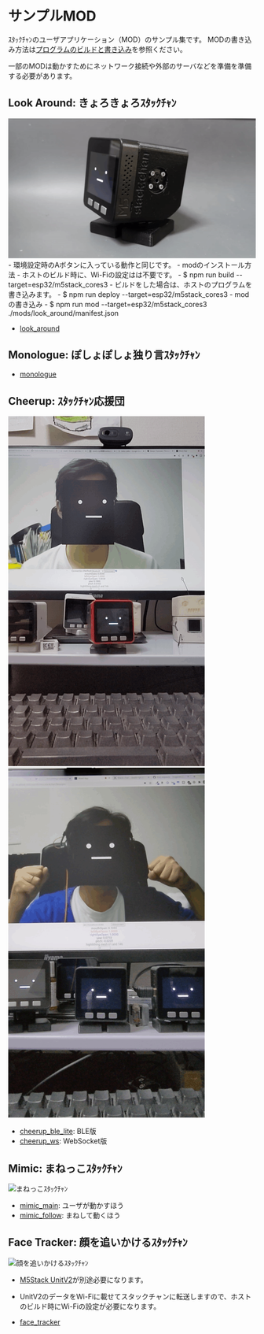 # サンプルMOD

ｽﾀｯｸﾁｬﾝのユーザアプリケーション（MOD）のサンプル集です。
MODの書き込み方法は[プログラムのビルドと書き込み](../docs/flashing-firmware_ja.md)を参照ください。

一部のMODは動かすためにネットワーク接続や外部のサーバなどを準備を準備する必要があります。

## Look Around: きょろきょろｽﾀｯｸﾁｬﾝ

![きょろきょろｽﾀｯｸﾁｬﾝ](../docs/images/stackchan.gif)
    - 環境設定時のAボタンに入っている動作と同じです。
    - modのインストール方法
        - ホストのビルド時に、Wi-Fiの設定はは不要です。
            - $ npm run build --target=esp32/m5stack_cores3
        - ビルドをした場合は、ホストのプログラムを書き込みます。
            -  $ npm run deploy --target=esp32/m5stack_cores3
        - modの書き込み
            - $ npm run mod --target=esp32/m5stack_cores3 ./mods/look_around/manifest.json
- [look_around](./look_around/)

## Monologue: ぽしょぽしょ独り言ｽﾀｯｸﾁｬﾝ

- [monologue](./monologue/)

## Cheerup: ｽﾀｯｸﾁｬﾝ応援団

![顔の同期](../docs/images/face-sync.gif)
![ｽﾀｯｸﾁｬﾝ応援団](../docs/images/cheerup.gif)

- [cheerup_ble_lite](./cheerup_ble_lite/): BLE版
- [cheerup_ws](./cheerup_ws/): WebSocket版

## Mimic: まねっこｽﾀｯｸﾁｬﾝ

![まねっこｽﾀｯｸﾁｬﾝ](../docs/images/mimic.gif)

- [mimic_main](./mimic_main/): ユーザが動かすほう
- [mimic_follow](./mimic_follow/): まねして動くほう

## Face Tracker: 顔を追いかけるｽﾀｯｸﾁｬﾝ

![顔を追いかけるｽﾀｯｸﾁｬﾝ](../docs/images/face-tracker.gif)
- [M5Stack UnitV2](https://docs.m5stack.com/en/unit/unitv2)が別途必要になります。
- UnitV2のデータをWi-Fiに載せてスタックチャンに転送しますので、ホストのビルド時にWi-Fiの設定が必要になります。

- [face_tracker](./face_tracker/)

